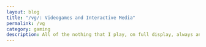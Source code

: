 ```yaml
---
layout: blog 
title: "/vg/: Videogames and Interactive Media"
permalink: /vg
category: gaming 
description: All of the nothing that I play, on full display, always and forever.
---
```

